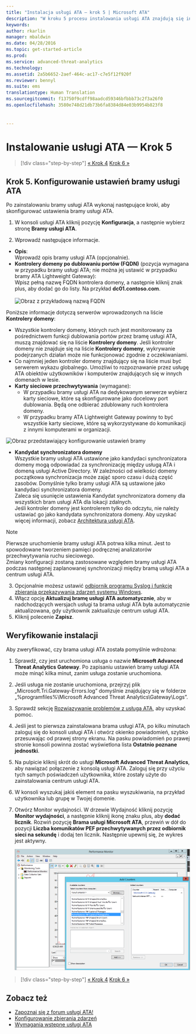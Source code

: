 ```yaml
---
title: "Instalacja usługi ATA — krok 5 | Microsoft ATA"
description: "W kroku 5 procesu instalowania usługi ATA znajdują się informacje ułatwiające skonfigurowanie ustawień bramy usługi ATA."
keywords: 
author: rkarlin
manager: mbaldwin
ms.date: 04/28/2016
ms.topic: get-started-article
ms.prod: 
ms.service: advanced-threat-analytics
ms.technology: 
ms.assetid: 2a5b6652-2aef-464c-ac17-c7e5f12f920f
ms.reviewer: bennyl
ms.suite: ems
translationtype: Human Translation
ms.sourcegitcommit: f13750f9cdff98aadcd59346bfbbb73c2f3a26f0
ms.openlocfilehash: 3580e748d21db73b6fa8384d84e03b9954b823f8


---
```


# Instalowanie usługi ATA — Krok 5

>[!div class="step-by-step"]
[« Krok 4](install-ata-step4.md)
[Krok 6 »](install-ata-step6.md)


## Krok 5. Konfigurowanie ustawień bramy usługi ATA
Po zainstalowaniu bramy usługi ATA wykonaj następujące kroki, aby skonfigurować ustawienia bramy usługi ATA.

1.  W konsoli usługi ATA kliknij pozycję **Konfiguracja**, a następnie wybierz stronę **Bramy usługi ATA**.

2.  Wprowadź następujące informacje.

  - **Opis**: <br>Wprowadź opis bramy usługi ATA (opcjonalnie).
  - **Kontrolery domeny po dublowaniu portów (FQDN)** (pozycja wymagana w przypadku bramy usługi ATA; nie można jej ustawić w przypadku bramy ATA Lightweight Gateway): <br>Wpisz pełną nazwę FQDN kontrolera domeny, a następnie kliknij znak plus, aby dodać go do listy. Na przykład **dc01.contoso.com**.<br /><br />![Obraz z przykładową nazwą FQDN](media/ATAGWDomainController.png)

Poniższe informacje dotyczą serwerów wprowadzonych na liście **Kontrolery domeny**:

- Wszystkie kontrolery domeny, których ruch jest monitorowany za pośrednictwem funkcji dublowania portów przez bramę usługi ATA, muszą znajdować się na liście **Kontrolery domeny**. Jeśli kontroler domeny nie znajduje się na liście **Kontrolery domeny**, wykrywanie podejrzanych działań może nie funkcjonować zgodnie z oczekiwaniami.
- Co najmniej jeden kontroler domeny znajdujący się na liście musi być serwerem wykazu globalnego. Umożliwi to rozpoznawanie przez usługę ATA obiektów użytkowników i komputerów znajdujących się w innych domenach w lesie.
- **Karty sieciowe przechwytywania** (wymagane):<br>
     - W przypadku bramy usługi ATA na dedykowanym serwerze wybierz karty sieciowe, które są skonfigurowane jako docelowy port dublowania. Będą one odbierać zdublowany ruch kontrolera domeny.
     - W przypadku bramy ATA Lightweight Gateway powinny to być wszystkie karty sieciowe, które są wykorzystywane do komunikacji z innymi komputerami w organizacji.

![Obraz przedstawiający konfigurowanie ustawień bramy](media/ATA-Config-GW-Settings.jpg)

 - **Kandydat synchronizatora domeny**<br>
Wszystkie bramy usługi ATA ustawione jako kandydaci synchronizatora domeny mogą odpowiadać za synchronizację między usługą ATA i domeną usługi Active Directory. W zależności od wielkości domeny początkowa synchronizacja może zająć sporo czasu i dużą część zasobów. Domyślnie tylko bramy usługi ATA są ustawione jako kandydaci synchronizatora domeny. <br>Zaleca się usunięcie ustawienia Kandydat synchronizatora domeny dla wszystkich bram usługi ATA dla lokacji zdalnych.<br>Jeśli kontroler domeny jest kontrolerem tylko do odczytu, nie należy ustawiać go jako kandydata synchronizatora domeny. Aby uzyskać więcej informacji, zobacz [Architektura usługi ATA](/advanced-threat-analytics/plan-design/ata-architecture#ata-lightweight-gateway-features).

> [!NOTE] 
> Pierwsze uruchomienie bramy usługi ATA potrwa kilka minut. Jest to spowodowane tworzeniem pamięci podręcznej analizatorów przechwytywania ruchu sieciowego.<br>
> Zmiany konfiguracji zostaną zastosowane względem bramy usługi ATA podczas następnej zaplanowanej synchronizacji między bramą usługi ATA a centrum usługi ATA.



    

3. Opcjonalnie możesz ustawić [odbiornik programu Syslog i funkcję zbierania przekazywania zdarzeń systemu Windows](configure-event-collection.md). 
4. Włącz opcję **Aktualizuj bramę usługi ATA automatycznie**, aby w nadchodzących wersjach usługi ta brama usługi ATA była automatycznie aktualizowana, gdy użytkownik zaktualizuje centrum usługi ATA.
3.  Kliknij polecenie **Zapisz**.


## Weryfikowanie instalacji
Aby zweryfikować, czy brama usługi ATA została pomyślnie wdrożona:

1.  Sprawdź, czy jest uruchomiona usługa o nazwie **Microsoft Advanced Threat Analytics Gateway**. Po zapisaniu ustawień bramy usługi ATA może minąć kilka minut, zanim usługa zostanie uruchomiona.

2.  Jeśli usługa nie zostanie uruchomiona, przejrzyj plik „Microsoft.Tri.Gateway-Errors.log” domyślnie znajdujący się w folderze „%programfiles%\Microsoft Advanced Threat Analytics\Gateway\Logs”.

3.  Sprawdź sekcję [Rozwiązywanie problemów z usługą ATA](/advanced-threat-analytics/troubleshoot/troubleshooting-ata-known-errors), aby uzyskać pomoc.

4.  Jeśli jest to pierwsza zainstalowana brama usługi ATA, po kilku minutach zaloguj się do konsoli usługi ATA i otwórz okienko powiadomień, szybko przesuwając od prawej strony ekranu. Na pasku powiadomień po prawej stronie konsoli powinna zostać wyświetlona lista **Ostatnio poznane jednostki**.

5.  Na pulpicie kliknij skrót do usługi **Microsoft Advanced Threat Analytics**, aby nawiązać połączenie z konsolą usługi ATA. Zaloguj się przy użyciu tych samych poświadczeń użytkownika, które zostały użyte do zainstalowania centrum usługi ATA.
6.  W konsoli wyszukaj jakiś element na pasku wyszukiwania, na przykład użytkownika lub grupę w Twojej domenie.
7.  Otwórz Monitor wydajności. W drzewie Wydajność kliknij pozycję **Monitor wydajności**, a następnie kliknij ikonę znaku plus, aby **dodać licznik**. Rozwiń pozycję **Brama usługi Microsoft ATA**, przewiń w dół do pozycji **Liczba komunikatów PEF przechwytywanych przez odbiornik sieci na sekundę** i dodaj ten licznik. Następnie upewnij się, że wykres jest aktywny.

    ![Obraz przedstawiający dodawanie liczników wydajności](media/ATA-performance-monitoring-add-counters.png)


>[!div class="step-by-step"]
[« Krok 4](install-ata-step4.md)
[Krok 6 »](install-ata-step6.md)

## Zobacz też

- [Zapoznaj się z forum usługi ATA!](https://social.technet.microsoft.com/Forums/security/home?forum=mata)
- [Konfigurowanie zbierania zdarzeń](configure-event-collection.md)
- [Wymagania wstępne usługi ATA](/advanced-threat-analytics/plan-design/ata-prerequisites)




<!--HONumber=Jul16_HO4-->


